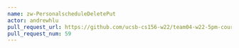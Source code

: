 ```yaml
---
name: zw-PersonalscheduleDeletePut
actor: andrewhlu
pull_request_url: https://github.com/ucsb-cs156-w22/team04-w22-5pm-courses/pull/59
pull_request_num: 59
---
```


